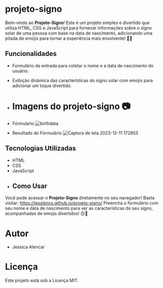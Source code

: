 # projeto-signo
Bem-vindo ao **Projeto-Signo**! Este é um projeto simples e divertido que utiliza HTML, CSS e JavaScript para fornecer informações sobre o signo solar de uma pessoa com base na data de nascimento, adicionando uma pitada de emojis para tornar a experiência mais envolvente! 🌟✨
## Funcionalidades

- Formulário de entrada para coletar o nome e a data de nascimento do usuário.
- Exibição dinâmica das características do signo solar com emojis para adicionar um toque divertido.

- # Imagens do projeto-signo 📷
- Fórmulario
  ![birthdata](https://github.com/Jesslencs/projeto-signo/assets/128511563/c2677894-51ec-4a51-8da0-e9fd39c28b3a)
- Resultado do Fórmulário
 ![Captura de tela 2023-12-11 172853](https://github.com/Jesslencs/projeto-signo/assets/128511563/49c4f0f0-c460-4387-a2c1-90391c9bdb7c)
## Tecnologias Utilizadas

- HTML
- CSS
- JavaScript
- ## Como Usar

Você pode acessar o **Projeto-Signo** diretamente no seu navegador! Basta visitar:
https://jesslencs.github.io/projeto-signo/
Preencha o formulário com seu nome e data de nascimento para ver as características do seu signo, acompanhadas de emojis divertidos! 😊🌈
#  Autor
- Jessica Alencar
# Licença
Este projeto está sob a Licença MIT.


  
